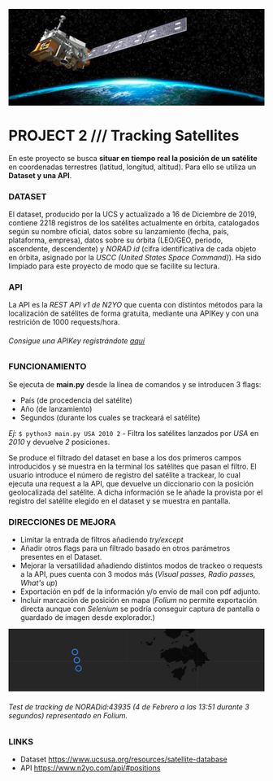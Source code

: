 ![satellite_Terra_pic](/input/pic.png)

# PROJECT 2 /// Tracking Satellites  

En este proyecto se busca **situar en tiempo real la posición de un satélite** en coordenadas terrestres (latitud, longitud, altitud). Para ello se utiliza un **Dataset y una API**.

### **DATASET**
El dataset, producido por la UCS y actualizado a 16 de Diciembre de 2019, contiene 2218 registros de los satélites actualmente en órbita, catalogados según su nombre oficial, datos sobre su lanzamiento (fecha, país, plataforma, empresa), datos sobre su órbita (LEO/GEO, periodo, ascendente, descendente) y *NORAD id* (cifra identificativa de cada objeto en órbita, asignado por la *USCC (United States Space Command)*).
Ha sido limpiado para este proyecto de modo que se facilite su lectura.

### **API**
La API es la *REST API v1 de N2YO* que cuenta con distintos métodos para la localización de satélites de forma gratuita, mediante una APIKey y con una restrición de 1000 requests/hora.
###### Consigue una APIKey registrándote [aquí](https://www.n2yo.com/login/)


### **FUNCIONAMIENTO**

Se ejecuta de **main.py** desde la línea de comandos y se introducen 3 flags:

- País (de procedencia del satélite)
- Año (de lanzamiento)
- Segundos (durante los cuales se trackeará el satélite)

*Ej:*  `$ python3 main.py USA 2010 2`  -  Filtra los satélites lanzados por *USA* en *2010* y devuelve *2* posiciones.

Se produce el filtrado del dataset en base a los dos primeros campos introducidos y se muestra en la terminal los satélites que pasan el filtro.
El usuario introduce el número de registro del satélite a trackear, lo cual ejecuta una request a la API, que devuelve un diccionario con la posición geolocalizada del satélite.
A dicha información se le añade la provista por el registro del satélite elegido en el dataset y se muestra en pantalla.

### **DIRECCIONES DE MEJORA**

- Limitar la entrada de filtros añadiendo *try/except*
- Añadir otros flags para un filtrado basado en otros parámetros presentes en el Dataset.
- Mejorar la versatilidad añadiendo distintos modos de trackeo o requests a la API, pues cuenta con 3 modos más (*Visual passes, Radio passes, What's up*)
- Exportación en pdf de la información y/o envío de mail con pdf adjunto.
- Incluir marcación de posición en mapa (*Folium* no permite exportación directa aunque con *Selenium* se podría conseguir captura de pantalla o guardado de imagen desde explorador.)


![Folium test pic](/input/pic2.png)
###### *Test de tracking de NORADid:43935 (4 de Febrero a las 13:51 durante 3 segundos) representado en Folium.*


### **LINKS**

- Dataset https://www.ucsusa.org/resources/satellite-database
- API https://www.n2yo.com/api/#positions

